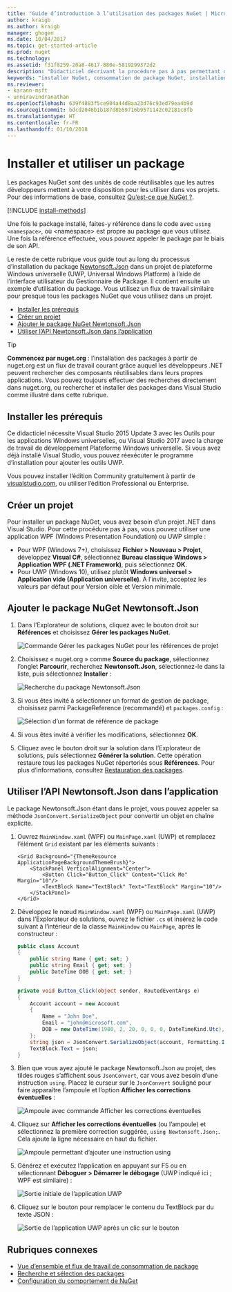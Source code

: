 ```yaml
---
title: "Guide d’introduction à l’utilisation des packages NuGet | Microsoft Docs"
author: kraigb
ms.author: kraigb
manager: ghogen
ms.date: 10/04/2017
ms.topic: get-started-article
ms.prod: nuget
ms.technology: 
ms.assetid: f31f8259-20a8-4617-880e-5819299372d2
description: "Didacticiel décrivant la procédure pas à pas permettant d’installer et d’utiliser un package NuGet dans un projet."
keywords: "installer NuGet, consommation de package NuGet, installation de packages NuGet, références de package NuGet, utilisation de packages NuGet"
ms.reviewer:
- karann-msft
- unniravindranathan
ms.openlocfilehash: 639f4883f5ce904a44d8aa23d76c93ed79ea4b9d
ms.sourcegitcommit: bdcd2046b1b187d8b59716b9571142c02181c8fb
ms.translationtype: HT
ms.contentlocale: fr-FR
ms.lasthandoff: 01/10/2018
---
```

# <a name="install-and-use-a-package"></a>Installer et utiliser un package

Les packages NuGet sont des unités de code réutilisables que les autres développeurs mettent à votre disposition pour les utiliser dans vos projets. Pour des informations de base, consultez [Qu’est-ce que NuGet ?](../What-is-NuGet.md).

[!INCLUDE [install-methods](../includes/install-methods.md)]

Une fois le package installé, faites-y référence dans le code avec `using <namespace>`, où \<namespace\> est propre au package que vous utilisez. Une fois la référence effectuée, vous pouvez appeler le package par le biais de son API.

Le reste de cette rubrique vous guide tout au long du processus d’installation du package [Newtonsoft.Json](https://www.nuget.org/packages/Newtonsoft.Json/) dans un projet de plateforme Windows universelle (UWP, Universal Windows Platform) à l’aide de l’interface utilisateur du Gestionnaire de Package. Il contient ensuite un exemple d’utilisation du package. Vous utilisez un flux de travail similaire pour presque tous les packages NuGet que vous utilisez dans un projet.

- [Installer les prérequis](#install-pre-requisites)
- [Créer un projet](#create-a-project)
- [Ajouter le package NuGet Newtonsoft.Json](#add-the-newtonsoftjson-nuget-package)
- [Utiliser l’API Newtonsoft.Json dans l’application](#use-the-newtonsoftjson-api-in-the-app)

> [!Tip]
> **Commencez par nuget.org** : l’installation des packages à partir de nuget.org est un flux de travail courant grâce auquel les développeurs .NET peuvent rechercher des composants réutilisables dans leurs propres applications. Vous pouvez toujours effectuer des recherches directement dans nuget.org, ou rechercher et installer des packages dans Visual Studio comme illustré dans cette rubrique.

## <a name="install-pre-requisites"></a>Installer les prérequis

Ce didacticiel nécessite Visual Studio 2015 Update 3 avec les Outils pour les applications Windows universelles, ou Visual Studio 2017 avec la charge de travail de développement Plateforme Windows universelle. Si vous avez déjà installé Visual Studio, vous pouvez réexécuter le programme d’installation pour ajouter les outils UWP.

Vous pouvez installer l’édition Community gratuitement à partir de [visualstudio.com](https://www.visualstudio.com/), ou utiliser l’édition Professional ou Enterprise. 

## <a name="create-a-project"></a>Créer un projet

Pour installer un package NuGet, vous avez besoin d’un projet .NET dans Visual Studio. Pour cette procédure pas à pas, vous pouvez utiliser une application WPF (Windows Presentation Foundation) ou UWP simple :

- Pour WPF (Windows 7+), choisissez **Fichier > Nouveau > Projet**, développez **Visual C#**, sélectionnez **Bureau classique Windows > Application WPF (.NET Framework)**, puis sélectionnez **OK**.
- Pour UWP (Windows 10), utilisez plutôt **Windows universel > Application vide (Application universelle)**. À l’invite, acceptez les valeurs par défaut pour Version cible et Version minimale.

## <a name="add-the-newtonsoftjson-nuget-package"></a>Ajouter le package NuGet Newtonsoft.Json

1. Dans l’Explorateur de solutions, cliquez avec le bouton droit sur **Références** et choisissez **Gérer les packages NuGet**.

    ![Commande Gérer les packages NuGet pour les références de projet](media/QS_Use-02-ManageNuGetPackages.png)

1. Choisissez « nuget.org » comme **Source du package**, sélectionnez l’onglet **Parcourir**, recherchez **Newtonsoft.Json**, sélectionnez-le dans la liste, puis sélectionnez **Installer** :

    ![Recherche du package Newtonsoft.Json](media/QS_Use-03-NewtonsoftJson.png)

1. Si vous êtes invité à sélectionner un format de gestion de package, choisissez parmi PackageReference (recommandé) et `packages.config` :

    ![Sélection d’un format de référence de package](media/QS_Use-03b-SelectFormat.png)

1. Si vous êtes invité à vérifier les modifications, sélectionnez **OK**.

1. Cliquez avec le bouton droit sur la solution dans l’Explorateur de solutions, puis sélectionnez **Générer la solution**. Cette opération restaure tous les packages NuGet répertoriés sous **Références**. Pour plus d’informations, consultez [Restauration des packages](../consume-packages/package-restore.md).

## <a name="use-the-newtonsoftjson-api-in-the-app"></a>Utiliser l’API Newtonsoft.Json dans l’application

Le package Newtonsoft.Json étant dans le projet, vous pouvez appeler sa méthode `JsonConvert.SerializeObject` pour convertir un objet en chaîne explicite.

1. Ouvrez `MainWindow.xaml` (WPF) ou `MainPage.xaml` (UWP) et remplacez l’élément `Grid` existant par les éléments suivants :

    ```xaml
    <Grid Background="{ThemeResource ApplicationPageBackgroundThemeBrush}">
        <StackPanel VerticalAlignment="Center">
            <Button Click="Button_Click" Content="Click Me" Margin="10"/>
            <TextBlock Name="TextBlock" Text="TextBlock" Margin="10"/>
        </StackPanel>
    </Grid>
    ```

1. Développez le nœud `MainWindow.xaml` (WPF) ou `MainPage.xaml` (UWP) dans l’Explorateur de solutions, ouvrez le fichier `.cs` et insérez le code suivant à l’intérieur de la classe `MainWindow` ou `MainPage`, après le constructeur :

    ```cs
    public class Account
    {
        public string Name { get; set; }
        public string Email { get; set; }
        public DateTime DOB { get; set; }
    }

    private void Button_Click(object sender, RoutedEventArgs e)
    {
        Account account = new Account
        {
            Name = "John Doe",
            Email = "john@microsoft.com",
            DOB = new DateTime(1980, 2, 20, 0, 0, 0, DateTimeKind.Utc),
        };
        string json = JsonConvert.SerializeObject(account, Formatting.Indented);
        TextBlock.Text = json;
    }
    ```

1. Bien que vous ayez ajouté le package Newtonsoft.Json au projet, des tildes rouges s’affichent sous `JsonConvert`, car vous avez besoin d’une instruction `using`. Placez le curseur sur le `JsonConvert` souligné pour faire apparaître l’ampoule et l’option **Afficher les corrections éventuelles** :

    ![Ampoule avec commande Afficher les corrections éventuelles](media/QS_Use-04-ShowPotentialFixes.png)


1. Cliquez sur **Afficher les corrections éventuelles** (ou l’ampoule) et sélectionnez la première correction suggérée, `using Newtonsoft.Json;`. Cela ajoute la ligne nécessaire en haut du fichier.

    ![Ampoule permettant d’ajouter une instruction using](media/QS_Use-05-AddUsing.png)

1. Générez et exécutez l’application en appuyant sur F5 ou en sélectionnant **Déboguer > Démarrer le débogage** (UWP indiqué ici ; WPF est similaire) :

    ![Sortie initiale de l’application UWP](media/QS_Use-06-AppStart.png)

1. Cliquez sur le bouton pour remplacer le contenu du TextBlock par du texte JSON :

    ![Sortie de l’application UWP après un clic sur le bouton](media/QS_Use-07-AppEnd.png)

## <a name="related-topics"></a>Rubriques connexes

- [Vue d’ensemble et flux de travail de consommation de package](../consume-packages/overview-and-workflow.md)
- [Recherche et sélection des packages](../consume-packages/finding-and-choosing-packages.md)
- [Configuration du comportement de NuGet](../consume-packages/configuring-nuget-behavior.md)
